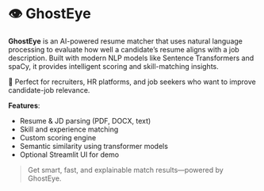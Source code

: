 # 👁️ GhostEye

**GhostEye** is an AI-powered resume matcher that uses natural language processing to evaluate how well a candidate’s resume aligns with a job description. Built with modern NLP models like Sentence Transformers and spaCy, it provides intelligent scoring and skill-matching insights.

🎯 Perfect for recruiters, HR platforms, and job seekers who want to improve candidate-job relevance.

**Features**:
- Resume & JD parsing (PDF, DOCX, text)
- Skill and experience matching
- Custom scoring engine
- Semantic similarity using transformer models
- Optional Streamlit UI for demo

> Get smart, fast, and explainable match results—powered by GhostEye.
